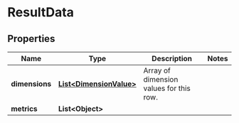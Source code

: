 # ResultData

## Properties
Name | Type | Description | Notes
------------ | ------------- | ------------- | -------------
**dimensions** | [**List&lt;DimensionValue&gt;**](DimensionValue.md) | Array of dimension values for this row. | 
**metrics** | **List&lt;Object&gt;** |  | 
